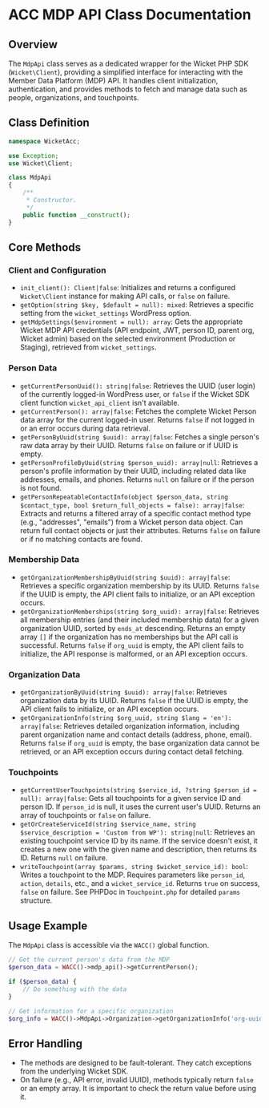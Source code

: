 # ACC MDP API Class Documentation

## Overview
The `MdpApi` class serves as a dedicated wrapper for the Wicket PHP SDK (`Wicket\Client`), providing a simplified interface for interacting with the Member Data Platform (MDP) API. It handles client initialization, authentication, and provides methods to fetch and manage data such as people, organizations, and touchpoints.

## Class Definition
```php
namespace WicketAcc;

use Exception;
use Wicket\Client;

class MdpApi
{
    /**
     * Constructor.
     */
    public function __construct();
}
```

## Core Methods

### Client and Configuration
- `init_client(): Client|false`: Initializes and returns a configured `Wicket\Client` instance for making API calls, or `false` on failure.
- `getOption(string $key, $default = null): mixed`: Retrieves a specific setting from the `wicket_settings` WordPress option.
- `getMdpSettings($environment = null): array`: Gets the appropriate Wicket MDP API credentials (API endpoint, JWT, person ID, parent org, Wicket admin) based on the selected environment (Production or Staging), retrieved from `wicket_settings`.

### Person Data
- `getCurrentPersonUuid(): string|false`: Retrieves the UUID (user login) of the currently logged-in WordPress user, or `false` if the Wicket SDK client function `wicket_api_client` isn't available.
- `getCurrentPerson(): array|false`: Fetches the complete Wicket Person data array for the current logged-in user. Returns `false` if not logged in or an error occurs during data retrieval.
- `getPersonByUuid(string $uuid): array|false`: Fetches a single person's raw data array by their UUID. Returns `false` on failure or if UUID is empty.
- `getPersonProfileByUuid(string $person_uuid): array|null`: Retrieves a person's profile information by their UUID, including related data like addresses, emails, and phones. Returns `null` on failure or if the person is not found.
- `getPersonRepeatableContactInfo(object $person_data, string $contact_type, bool $return_full_objects = false): array|false`: Extracts and returns a filtered array of a specific contact method type (e.g., "addresses", "emails") from a Wicket person data object. Can return full contact objects or just their attributes. Returns `false` on failure or if no matching contacts are found.

### Membership Data
- `getOrganizationMembershipByUuid(string $uuid): array|false`: Retrieves a specific organization membership by its UUID. Returns `false` if the UUID is empty, the API client fails to initialize, or an API exception occurs.
- `getOrganizationMemberships(string $org_uuid): array|false`: Retrieves all membership entries (and their included membership data) for a given organization UUID, sorted by `ends_at` descending. Returns an empty array `[]` if the organization has no memberships but the API call is successful. Returns `false` if `org_uuid` is empty, the API client fails to initialize, the API response is malformed, or an API exception occurs.

### Organization Data
- `getOrganizationByUuid(string $uuid): array|false`: Retrieves organization data by its UUID. Returns `false` if the UUID is empty, the API client fails to initialize, or an API exception occurs.
- `getOrganizationInfo(string $org_uuid, string $lang = 'en'): array|false`: Retrieves detailed organization information, including parent organization name and contact details (address, phone, email). Returns `false` if `org_uuid` is empty, the base organization data cannot be retrieved, or an API exception occurs during contact detail fetching.
### Touchpoints
- `getCurrentUserTouchpoints(string $service_id, ?string $person_id = null): array|false`: Gets all touchpoints for a given service ID and person ID. If `person_id` is null, it uses the current user's UUID. Returns an array of touchpoints or `false` on failure.
- `getOrCreateServiceId(string $service_name, string $service_description = 'Custom from WP'): string|null`: Retrieves an existing touchpoint service ID by its name. If the service doesn't exist, it creates a new one with the given name and description, then returns its ID. Returns `null` on failure.
- `writeTouchpoint(array $params, string $wicket_service_id): bool`: Writes a touchpoint to the MDP. Requires parameters like `person_id`, `action`, `details`, etc., and a `wicket_service_id`. Returns `true` on success, `false` on failure. See PHPDoc in `Touchpoint.php` for detailed `params` structure.

## Usage Example
The `MdpApi` class is accessible via the `WACC()` global function.

```php
// Get the current person's data from the MDP
$person_data = WACC()->mdp_api()->getCurrentPerson();

if ($person_data) {
    // Do something with the data
}

// Get information for a specific organization
$org_info = WACC()->MdpApi->Organization->getOrganizationInfo('org-uuid-123');
```

## Error Handling
- The methods are designed to be fault-tolerant. They catch exceptions from the underlying Wicket SDK.
- On failure (e.g., API error, invalid UUID), methods typically return `false` or an empty array. It is important to check the return value before using it.
